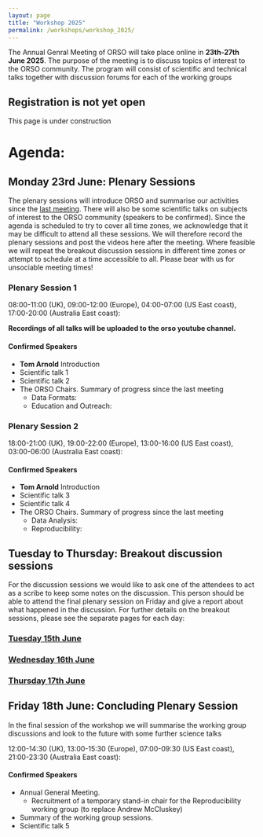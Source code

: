 ```yaml
---
layout: page
title: "Workshop 2025"
permalink: /workshops/workshop_2025/
---
```


The Annual Genral Meeting of ORSO will take place online in **23th-27th June 2025**. The purpose of the meeting is to discuss topics of interest to the ORSO community.
The program will consist of scientific and technical talks together with discussion forums for each of the working groups

## Registration is not yet open

This page is under construction

# Agenda:

## Monday 23rd June: Plenary Sessions

The plenary sessions will introduce ORSO and summarise our activities since the [last meeting](https://www.reflectometry.org/workshops/workshop_2024/). 
There will also be some scientific talks on subjects of interest to the ORSO community (speakers to be confirmed).
Since the agenda is scheduled to try to cover all time zones, we acknowledge that it may be difficult to attend all these sessions. We will therefore record the plenary sessions and post the videos here after the meeting.
Where feasible we will repeat the breakout discussion sessions in different time zones or attempt to schedule at a time accessible to all. Please bear with us for unsociable meeting times!

### Plenary Session 1
08:00-11:00 (UK), 09:00-12:00 (Europe), 04:00-07:00 (US East coast), 17:00-20:00 (Australia East coast):

**Recordings of all talks will be uploaded to the orso youtube channel.**

#### Confirmed Speakers
- **Tom Arnold** Introduction 
- Scientific talk 1
- Scientific talk 2
- The ORSO Chairs. Summary of progress since the last meeting
  - Data Formats: 
  - Education and Outreach: 

### Plenary Session 2
18:00-21:00 (UK), 19:00-22:00 (Europe), 13:00-16:00 (US East coast), 03:00-06:00 (Australia East coast): 

#### Confirmed Speakers
- **Tom Arnold** Introduction
- Scientific talk 3
- Scientific talk 4
- The ORSO Chairs. Summary of progress since the last meeting
  - Data Analysis: 
  - Reproducibility: 

## Tuesday to Thursday: Breakout discussion sessions

For the discussion sessions we would like to ask one of the attendees to act as a scribe to keep some notes on the discussion. This person should be able to attend the final plenary session on Friday and give a report about what happened in the discussion. For further details on the breakout sessions, please see the separate pages for each day:

### [Tuesday 15th June](/workshops/workshop_2025/tuesday.md)

### [Wednesday 16th June](/workshops/workshop_2025/wednesday.md/)

### [Thursday 17th June](/workshops/workshop_2025/thursday.md)

## Friday 18th June: Concluding Plenary Session

In the final session of the workshop we will summarise the working group discussions and look to the future with some further science talks

12:00-14:30 (UK), 13:00-15:30 (Europe), 07:00-09:30 (US East coast), 21:00-23:30 (Australia East coast):

#### Confirmed Speakers
- Annual General Meeting.
  - Recruitment of a temporary stand-in chair for the Reproducibility working group (to replace Andrew McCluskey)
- Summary of the working group sessions.
- Scientific talk 5
